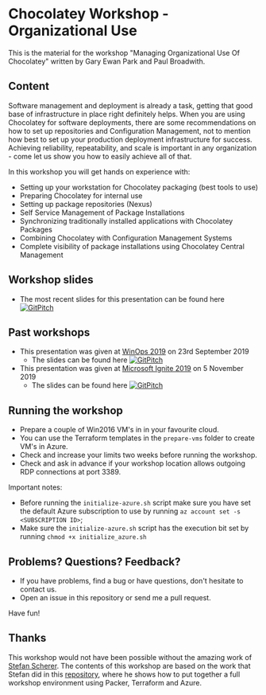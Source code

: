 # Chocolatey Workshop - Organizational Use

This is the material for the workshop "Managing Organizational Use Of Chocolatey"
written by Gary Ewan Park and Paul Broadwith.

## Content

Software management and deployment is already a task, getting that good base of
infrastructure in place right definitely helps. When you are using Chocolatey
for software deployments, there are some recommendations on how to set up
repositories and Configuration Management, not to mention how best to set up
your production deployment infrastructure for success. Achieving reliability,
repeatability, and scale is important in any organization - come let us show you
how to easily achieve all of that.

In this workshop you will get hands on experience with:

* Setting up your workstation for Chocolatey packaging (best tools to use)
* Preparing Chocolatey for internal use
* Setting up package repositories (Nexus)
* Self Service Management of Package Installations
* Synchronizing traditionally installed applications with Chocolatey Packages
* Combining Chocolatey with Configuration Management Systems
* Complete visibility of package installations using Chocolatey Central Management

## Workshop slides

* The most recent slides for this presentation can be found here [![GitPitch](https://gitpitch.com/assets/badge.svg)](https://gitpitch.com/chocolatey/chocolatey-workshop-organizational-use/master)

## Past workshops

- This presentation was given at [WinOps 2019](https://www.winops.org/london-2019/) on 23rd September 2019
  - The slides can be found here [![GitPitch](https://gitpitch.com/assets/badge.svg)](https://gitpitch.com/chocolatey/chocolatey-workshop-organizational-use/winops2019)
- This presentation was given at [Microsoft Ignite 2019](https://info.puppet.com/Puppet-Chocolatey-Workshop-5Nov2019-Register.html) on 5 November 2019
  - The slides can be found here [![GitPitch](https://gitpitch.com/assets/badge.svg)](https://gitpitch.com/chocolatey/chocolatey-workshop-organizational-use/puppet/)


## Running the workshop

* Prepare a couple of Win2016 VM's in in your favourite cloud.
* You can use the Terraform templates in the `prepare-vms` folder to create VM's
in Azure.
* Check and increase your limits two weeks before running the workshop.
* Check and ask in advance if your workshop location allows outgoing RDP
connections at port 3389.

Important notes:

* Before running the `initialize-azure.sh` script make sure you have set the default Azure subscription to use by running `az account set -s <SUBSCRIPTION ID>`;
* Make sure the `initialize-azure.sh` script has the execution bit set by running `chmod +x initialize_azure.sh`

## Problems? Questions? Feedback?

* If you have problems, find a bug or have questions, don't hesitate to contact us.
* Open an issue in this repository or send me a pull request.

Have fun!

## Thanks

This workshop would not have been possible without the amazing work of [Stefan Scherer](https://github.com/StefanScherer).  The contents of this workshop are based on the work that Stefan did in this [repository](https://github.com/StefanScherer/windows-docker-workshop), where he shows how to put together a full workshop environment using Packer, Terraform and Azure.

